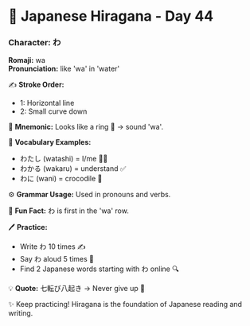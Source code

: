 # 📖 Japanese Hiragana - Day 44

### Character: わ  
**Romaji:** wa  
**Pronunciation:** like 'wa' in 'water'  

✍️ **Stroke Order:**  
- 1: Horizontal line
- 2: Small curve down

📝 **Mnemonic:** Looks like a ring 💍 → sound 'wa'.  

📌 **Vocabulary Examples:**  
- わたし (watashi) = I/me 🙋‍♂️
- わかる (wakaru) = understand ✅
- わに (wani) = crocodile 🐊

⚙️ **Grammar Usage:** Used in pronouns and verbs.  

🎉 **Fun Fact:** わ is first in the 'wa' row.  

🖊️ **Practice:**  
- Write わ 10 times ✍️
- Say わ aloud 5 times 🎤
- Find 2 Japanese words starting with わ online 🔍

💡 **Quote:** 七転び八起き → Never give up 💪  

✨ Keep practicing! Hiragana is the foundation of Japanese reading and writing.

